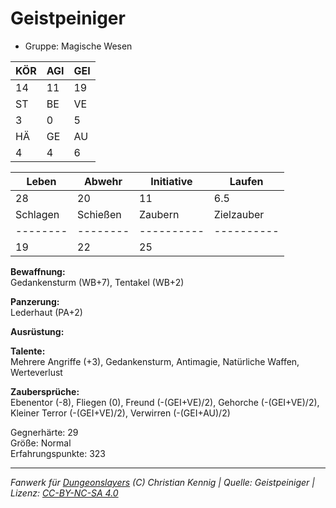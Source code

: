 # Geistpeiniger  
- Gruppe: Magische Wesen  

| KÖR | AGI | GEI |  
| --- | --- | --- |  
| 14  | 11  | 19  |
| ST  | BE  | VE  |  
| 3   | 0   | 5   |
| HÄ  | GE  | AU  |  
| 4   | 4   | 6   |


| Leben    | Abwehr   | Initiative | Laufen     |
| -------- | -------- | ---------- | ---------- |
| 28       | 20       | 11         | 6.5        |
| Schlagen | Schießen | Zaubern    | Zielzauber |
| -------- | -------- | ---------- | ---------- |
| 19       | 22       | 25         |            |

**Bewaffnung:**  
Gedankensturm (WB+7), Tentakel (WB+2)

**Panzerung:**  
Lederhaut (PA+2)

**Ausrüstung:**  


**Talente:**  
Mehrere Angriffe (+3), Gedankensturm, Antimagie, Natürliche Waffen, Werteverlust

**Zaubersprüche:**  
Ebenentor (-8), Fliegen (0), Freund (-(GEI+VE)/2), Gehorche (-(GEI+VE)/2), Kleiner Terror (-(GEI+VE)/2), Verwirren (-(GEI+AU)/2)

Gegnerhärte: 29  
Größe: Normal  
Erfahrungspunkte: 323  



___
*Fanwerk für [Dungeonslayers](https://www.dungeonslayers.net/) (C) Christian Kennig | Quelle: Geistpeiniger | Lizenz: [CC-BY-NC-SA 4.0](https://creativecommons.org/licenses/by-nc-sa/4.0/deed.de)*